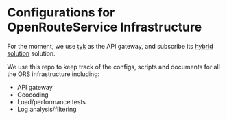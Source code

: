 # Configurations for OpenRouteService Infrastructure

For the moment, we use [tyk](https://tyk.io) as the API gateway, and
subscribe its [hybrid solution](https://tyk.io/hybrid-api-management/) solution. 

We use this repo to keep track of the configs, scripts and documents for all the ORS infrastructure including:

- API gateway
- Geocoding
- Load/performance tests
- Log analysis/filtering
